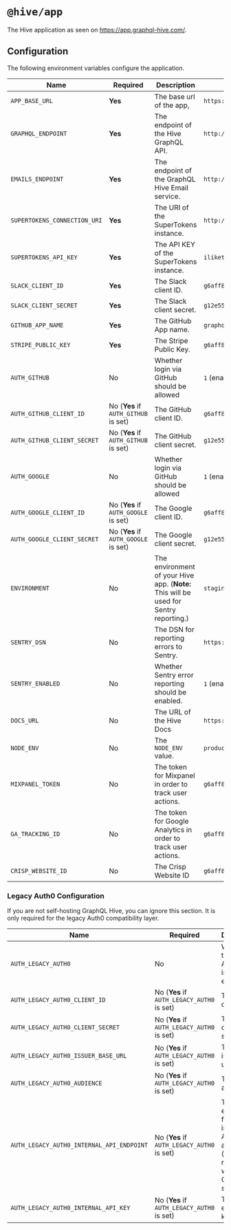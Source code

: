 # `@hive/app`

The Hive application as seen on https://app.graphql-hive.com/.

## Configuration

The following environment variables configure the application.

| Name                         | Required                             | Description                                                                           | Example Value                                        |
| ---------------------------- | ------------------------------------ | ------------------------------------------------------------------------------------- | ---------------------------------------------------- |
| `APP_BASE_URL`               | **Yes**                              | The base url of the app,                                                              | `https://app.graphql-hive.com`                       |
| `GRAPHQL_ENDPOINT`           | **Yes**                              | The endpoint of the Hive GraphQL API.                                                 | `http://127.0.0.1:4000/graphql`                      |
| `EMAILS_ENDPOINT`            | **Yes**                              | The endpoint of the GraphQL Hive Email service.                                       | `http://127.0.0.1:6260`                              |
| `SUPERTOKENS_CONNECTION_URI` | **Yes**                              | The URI of the SuperTokens instance.                                                  | `http://127.0.0.1:3567`                              |
| `SUPERTOKENS_API_KEY`        | **Yes**                              | The API KEY of the SuperTokens instance.                                              | `iliketurtlesandicannotlie`                          |
| `SLACK_CLIENT_ID`            | **Yes**                              | The Slack client ID.                                                                  | `g6aff8102efda5e1d12e`                               |
| `SLACK_CLIENT_SECRET`        | **Yes**                              | The Slack client secret.                                                              | `g12e552xx54xx2b127821dc4abc4491dxxxa6b187`          |
| `GITHUB_APP_NAME`            | **Yes**                              | The GitHub App name.                                                                  | `graphql-hive-self-hosted`                           |
| `STRIPE_PUBLIC_KEY`          | **Yes**                              | The Stripe Public Key.                                                                | `g6aff8102efda5e1d12e`                               |
| `AUTH_GITHUB`                | No                                   | Whether login via GitHub should be allowed                                            | `1` (enabled) or `0` (disabled)                      |
| `AUTH_GITHUB_CLIENT_ID`      | No (**Yes** if `AUTH_GITHUB` is set) | The GitHub client ID.                                                                 | `g6aff8102efda5e1d12e`                               |
| `AUTH_GITHUB_CLIENT_SECRET`  | No (**Yes** if `AUTH_GITHUB` is set) | The GitHub client secret.                                                             | `g12e552xx54xx2b127821dc4abc4491dxxxa6b187`          |
| `AUTH_GOOGLE`                | No                                   | Whether login via GitHub should be allowed                                            | `1` (enabled) or `0` (disabled)                      |
| `AUTH_GOOGLE_CLIENT_ID`      | No (**Yes** if `AUTH_GOOGLE` is set) | The Google client ID.                                                                 | `g6aff8102efda5e1d12e`                               |
| `AUTH_GOOGLE_CLIENT_SECRET`  | No (**Yes** if `AUTH_GOOGLE` is set) | The Google client secret.                                                             | `g12e552xx54xx2b127821dc4abc4491dxxxa6b187`          |
| `ENVIRONMENT`                | No                                   | The environment of your Hive app. (**Note:** This will be used for Sentry reporting.) | `staging`                                            |
| `SENTRY_DSN`                 | No                                   | The DSN for reporting errors to Sentry.                                               | `https://dooobars@o557896.ingest.sentry.io/12121212` |
| `SENTRY_ENABLED`             | No                                   | Whether Sentry error reporting should be enabled.                                     | `1` (enabled) or `0` (disabled)                      |
| `DOCS_URL`                   | No                                   | The URL of the Hive Docs                                                              | `https://docs.graphql-hive.com`                      |
| `NODE_ENV`                   | No                                   | The `NODE_ENV` value.                                                                 | `production`                                         |
| `MIXPANEL_TOKEN`             | No                                   | The token for Mixpanel in order to track user actions.                                | `g6aff8102efda5e1d12e`                               |
| `GA_TRACKING_ID`             | No                                   | The token for Google Analytics in order to track user actions.                        | `g6aff8102efda5e1d12e`                               |
| `CRISP_WEBSITE_ID`           | No                                   | The Crisp Website ID                                                                  | `g6aff8102efda5e1d12e`                               |

### Legacy Auth0 Configuration

If you are not self-hosting GraphQL Hive, you can ignore this section. It is only required for the legacy Auth0 compatibility layer.

| Name                                      | Required                                   | Description                                                                                               | Example Value                               |
| ----------------------------------------- | ------------------------------------------ | --------------------------------------------------------------------------------------------------------- | ------------------------------------------- |
| `AUTH_LEGACY_AUTH0`                       | No                                         | Whether the legacy Auth0 import is enabled.                                                               | `1` (enabled) or `0` (disabled)             |
| `AUTH_LEGACY_AUTH0_CLIENT_ID`             | No (**Yes** if `AUTH_LEGACY_AUTH0` is set) | The Auth0 client ID.                                                                                      | `rDSpExxD8sfqlpF1kbxxLkMNYI2Sxxx`           |
| `AUTH_LEGACY_AUTH0_CLIENT_SECRET`         | No (**Yes** if `AUTH_LEGACY_AUTH0` is set) | The Auth0 client secret.                                                                                  | `e43f156xx54en2b56117dc4abc4491dxxbb6b187`  |
| `AUTH_LEGACY_AUTH0_ISSUER_BASE_URL`       | No (**Yes** if `AUTH_LEGACY_AUTH0` is set) | The Auth0 issuer base url.                                                                                | `https://your-project.us.auth0.com`         |
| `AUTH_LEGACY_AUTH0_AUDIENCE`              | No (**Yes** if `AUTH_LEGACY_AUTH0` is set) | The Auth0 audience                                                                                        | `https://your-project.us.auth0.com/api/v2/` |
| `AUTH_LEGACY_AUTH0_INTERNAL_API_ENDPOINT` | No (**Yes** if `AUTH_LEGACY_AUTH0` is set) | The internal endpoint for importing Auth0 accounts. (**Note:** This route is within the GraphQL service.) | `http://127.0.0.1:4000/__legacy`            |
| `AUTH_LEGACY_AUTH0_INTERNAL_API_KEY`      | No (**Yes** if `AUTH_LEGACY_AUTH0` is set) | The internal endpoint key.                                                                                | `iliketurtles`                              |
